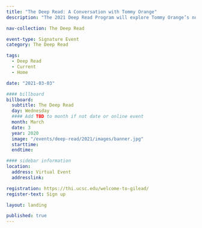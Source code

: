 ```yaml
---
title: "The Deep Read: A Conversation with Tommy Orange"
description: "The 2021 Deep Read Program will explore Tommy Orange’s novel There There. The novel depicts a variety of urban Native American characters living in Oakland, CA."

nav-collection: The Deep Read

event-type: Signature Event
category: The Deep Read

tags:
  - Deep Read
  - Current
  - Home

date: "2021-03-03"

#### billboard
billboard:
  subtitle: The Deep Read
  day: Wednesday
  #### Add TBD to month if not date or online event
  month: March
  date: 3
  year: 2020
  image: "/events/deep-read/2021/images/banner.jpg"
  starttime: 
  endtime: 

#### sidebar information
location:
  address: Virtual Event
  addresslink: 

registration: https://thi.ucsc.edu/welcome-to-gilead/
register-text: Sign up

layout: landing

published: true
---
```



